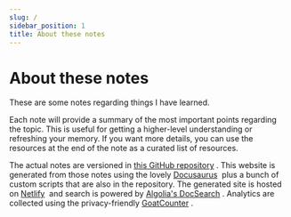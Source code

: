 ```yaml
---
slug: /
sidebar_position: 1
title: About these notes
---
```


# About these notes

These are some notes regarding things I have learned.

Each note will provide a summary of the most important points regarding the topic. This is useful for getting a higher-level understanding or refreshing your memory. If you want more details, you can use the resources at the end of the note as a curated list of resources.

The actual notes are versioned in [this GitHub repository](https://github.com/mistermicheels/learning-notes) . This website is generated from those notes using the lovely [Docusaurus](https://v2.docusaurus.io/)  plus a bunch of custom scripts that are also in the repository. The generated site is hosted on [Netlify](https://www.netlify.com/)  and search is powered by [Algolia's DocSearch](https://docsearch.algolia.com/) . Analytics are collected using the privacy-friendly [GoatCounter](https://www.goatcounter.com/) .